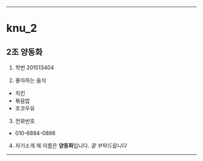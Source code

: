 *****

# knu_2

## 2조 양동화

1. 학번
201513404

2. 좋아하는 음식
- 치킨
- 볶음밥
- 초코우유

3. 전화번호
- 010-6894-0898

4. 자기소개
제 이름은 **양동화**입니다. *잘 부탁드립니다*

*****

